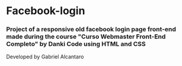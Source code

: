 # Facebook-login
### Project of a responsive old facebook login page front-end made during the course "Curso Webmaster Front-End Completo" by Danki Code using HTML and CSS


Developed by Gabriel Alcantaro
